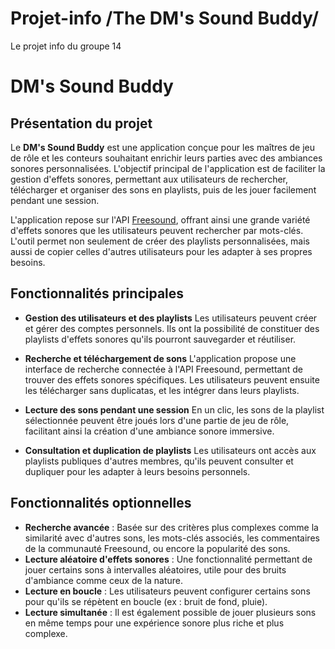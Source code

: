 # Projet-info   /The DM's Sound Buddy/
Le projet info du groupe 14
# **DM's Sound Buddy**

## **Présentation du projet**

Le **DM's Sound Buddy** est une application conçue pour les maîtres de jeu de rôle et les conteurs souhaitant enrichir leurs parties avec des ambiances sonores personnalisées. L'objectif principal de l'application est de faciliter la gestion d'effets sonores, permettant aux utilisateurs de rechercher, télécharger et organiser des sons en playlists, puis de les jouer facilement pendant une session.

L'application repose sur l'API [Freesound](https://freesound.org/apiv2/), offrant ainsi une grande variété d'effets sonores que les utilisateurs peuvent rechercher par mots-clés. L'outil permet non seulement de créer des playlists personnalisées, mais aussi de copier celles d'autres utilisateurs pour les adapter à ses propres besoins.

## **Fonctionnalités principales**

- **Gestion des utilisateurs et des playlists**
  Les utilisateurs peuvent créer et gérer des comptes personnels. Ils ont la possibilité de constituer des playlists d'effets sonores qu'ils pourront sauvegarder et réutiliser.

- **Recherche et téléchargement de sons**
  L'application propose une interface de recherche connectée à l'API Freesound, permettant de trouver des effets sonores spécifiques. Les utilisateurs peuvent ensuite les télécharger sans duplicatas, et les intégrer dans leurs playlists.

- **Lecture des sons pendant une session**
  En un clic, les sons de la playlist sélectionnée peuvent être joués lors d'une partie de jeu de rôle, facilitant ainsi la création d'une ambiance sonore immersive.

- **Consultation et duplication de playlists**
  Les utilisateurs ont accès aux playlists publiques d'autres membres, qu'ils peuvent consulter et dupliquer pour les adapter à leurs besoins personnels.

## **Fonctionnalités optionnelles**

- **Recherche avancée** : Basée sur des critères plus complexes comme la similarité avec d'autres sons, les mots-clés associés, les commentaires de la communauté Freesound, ou encore la popularité des sons.
- **Lecture aléatoire d'effets sonores** : Une fonctionnalité permettant de jouer certains sons à intervalles aléatoires, utile pour des bruits d'ambiance comme ceux de la nature.
- **Lecture en boucle** : Les utilisateurs peuvent configurer certains sons pour qu'ils se répètent en boucle (ex : bruit de fond, pluie).
- **Lecture simultanée** : Il est également possible de jouer plusieurs sons en même temps pour une expérience sonore plus riche et plus complexe.


